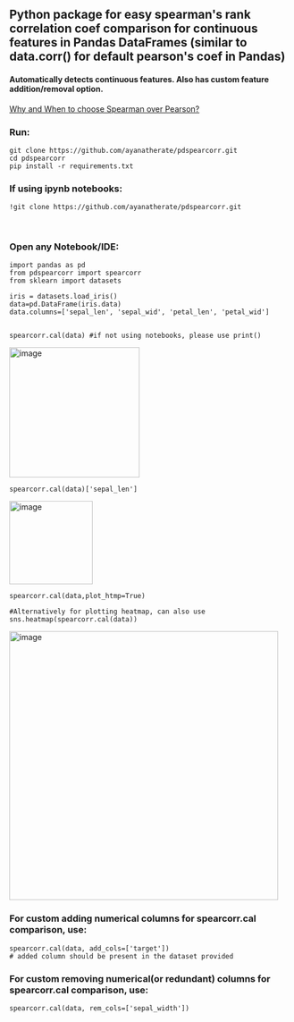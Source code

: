 
## Python package for easy spearman's rank correlation coef comparison for continuous features in Pandas DataFrames (similar to data.corr() for default pearson's coef in Pandas) 

<h4> Automatically detects continuous features. Also has custom feature addition/removal option. </h4>

<a href='https://stats.stackexchange.com/questions/8071/how-to-choose-between-pearson-and-spearman-correlation'> Why and When to choose Spearman over Pearson? </a> 

<h3>Run: </h3>

```
git clone https://github.com/ayanatherate/pdspearcorr.git
cd pdspearcorr 
pip install -r requirements.txt
```

<h3> If using ipynb notebooks:</h3>


```
!git clone https://github.com/ayanatherate/pdspearcorr.git

```



<br>
<h3>Open any Notebook/IDE: </h3>

```
import pandas as pd
from pdspearcorr import spearcorr
from sklearn import datasets

iris = datasets.load_iris()
data=pd.DataFrame(iris.data)
data.columns=['sepal_len', 'sepal_wid', 'petal_len', 'petal_wid']


spearcorr.cal(data) #if not using notebooks, please use print()
```
<img width="233" alt="image" src="https://user-images.githubusercontent.com/59755186/194780467-953738b6-760f-45dc-81f1-82b1fead00c7.png">

```
spearcorr.cal(data)['sepal_len']

```
<img width="149" alt="image" src="https://user-images.githubusercontent.com/59755186/194780556-b233ce49-0788-4c54-bff7-739518ff94e0.png">

```
spearcorr.cal(data,plot_htmp=True)

#Alternatively for plotting heatmap, can also use sns.heatmap(spearcorr.cal(data))

```
<img width="481" alt="image" src="https://user-images.githubusercontent.com/59755186/194782414-f2341565-cd0e-4c12-81dc-9c2ab8cafc2d.png">


<h3> For custom adding numerical columns for spearcorr.cal comparison, use: </h3>

```
spearcorr.cal(data, add_cols=['target'])
# added column should be present in the dataset provided 

```
<h3> For custom removing numerical(or redundant) columns for spearcorr.cal comparison, use: </h3>

```
spearcorr.cal(data, rem_cols=['sepal_width'])

```





